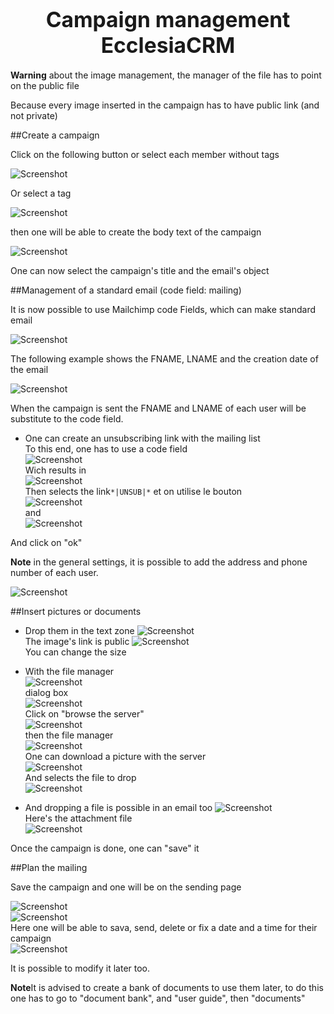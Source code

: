 
# <center><big>Campaign management Ecclesia**CRM** </big></center>

**Warning** about the image management, the manager of the file has to point on the public file

Because every image inserted in the campaign has to have public link (and not private)

##Create a campaign

Click on the following button or select each member without tags

![Screenshot](../../img/mailchimp/campaignCreation.png)

Or select a tag

![Screenshot](../../img/mailchimp/campaignCreation_1.png)

then one will be able to create the body text of the campaign

![Screenshot](../../img/mailchimp/campaignCreation1.png)

One can now select the campaign's title and the email's object

##Management of a standard email (code field: mailing)

It is now possible to use Mailchimp code Fields, which can make standard email

![Screenshot](../../img/mailchimp/campaignCreation3.png)

The following example shows the FNAME, LNAME and the creation date of the email

![Screenshot](../../img/mailchimp/campaignCreation4.png)

When the campaign is sent the FNAME and LNAME of each user will be substitute to the code field.

- One can create an unsubscribing link with the mailing list<br>
To this end, one has to use a code field<br>
 ![Screenshot](../../img/mailchimp/campaignCreationUnsubscribe1.png)<br>
Wich results in<br>
![Screenshot](../../img/mailchimp/campaignCreationUnsubscribe2.png)<br>
Then selects the link````*|UNSUB|*```` et on utilise le bouton <br>
 ![Screenshot](../../img/mailchimp/campaignCreationUnsubscribe3.png)<br>
and<br>
![Screenshot](../../img/mailchimp/campaignCreationUnsubscribe4.png)

And click on "ok"

**Note** in the general settings, it is possible to add the address and phone number of each user.

![Screenshot](../../img/mailchimp/mailchimpaddressphonesettings.png)

##Insert pictures or documents


- Drop them in the text zone
![Screenshot](../../img/mailchimp/campaignCreation2.png)<br>
The image's link is public
![Screenshot](../../img/mailchimp/campaignImageInsertion.png)<br>
You can change the size
- With the file manager<br>
![Screenshot](../../img/mailchimp/insertcampaignimagebrowse1.png)<br>
dialog box<br>
![Screenshot](../../img/mailchimp/insertcampaignimagebrowse2.png)<br>
Click on "browse the server"<br>
![Screenshot](../../img/mailchimp/insertcampaignimagebrowse3.png)<br>
then the file manager<br>
![Screenshot](../../img/mailchimp/insertcampaignimagebrowse4.png)<br>
One can download a picture with the server<br>
![Screenshot](../../img/mailchimp/insertcampaignimagebrowse5.png)<br>
And selects the file to drop<br>
![Screenshot](../../img/mailchimp/insertcampaignimagebrowse6.png)<br>

- And dropping a file is possible in an email too
![Screenshot](../../img/mailchimp/mailchimpDocInsert1.png)<br>
Here's the attachment file<br>
![Screenshot](../../img/mailchimp/mailchimpDocInsert2.png)<br>

Once the campaign is done, one can "save" it

##Plan the mailing

Save the campaign and one will be on the sending page

![Screenshot](../../img/mailchimp/campaignplanification1.png)<br>
![Screenshot](../../img/mailchimp/campaignplanification2.png)<br>
Here one will be able to sava, send, delete or fix a date and a time for their campaign<br>
![Screenshot](../../img/mailchimp/campaignplanification3.png)<br>

It is possible to modify it later too.

**Note**It is advised to create a bank of documents to use them later, to do this one has to go to "document bank", and "user guide", then "documents"
